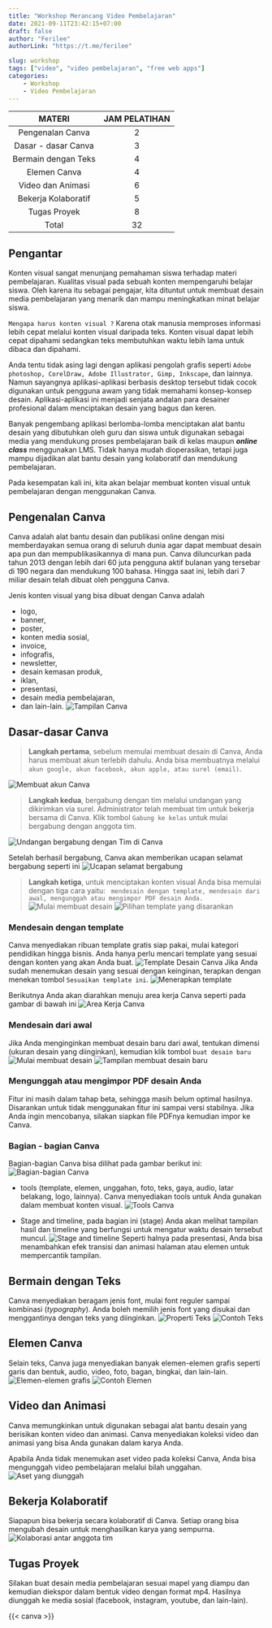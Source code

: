 ```yaml
---
title: "Workshop Merancang Video Pembelajaran"
date: 2021-09-11T23:42:15+07:00
draft: false
author: "Ferilee"
authorLink: "https://t.me/ferilee"

slug: workshop
tags: ["video", "video pembelajaran", "free web apps"]
categories:
    - Workshop
    - Video Pembelajaran
---
```

| MATERI | JAM PELATIHAN |
| :------: | :-----------: |
| Pengenalan Canva | 2 |
| Dasar - dasar Canva | 3 |
| Bermain dengan Teks | 4 |
| Elemen Canva | 4 |
| Video dan Animasi | 6 |
| Bekerja Kolaboratif | 5 |
| Tugas Proyek | 8 |
| Total | 32 |

## Pengantar
Konten visual sangat menunjang pemahaman siswa terhadap materi pembelajaran. Kualitas visual pada sebuah konten mempengaruhi belajar siswa. Oleh karena itu sebagai pengajar, kita dituntut untuk membuat desain media pembelajaran yang menarik dan mampu meningkatkan minat belajar siswa.

`Mengapa harus konten visual ?` Karena otak manusia memproses informasi lebih cepat melalui konten visual daripada teks. Konten visual dapat lebih cepat dipahami sedangkan teks membutuhkan waktu lebih lama untuk dibaca dan dipahami.

Anda tentu tidak asing lagi dengan aplikasi pengolah grafis seperti `Adobe photoshop, CorelDraw, Adobe Illustrator, Gimp, Inkscape`, dan lainnya. Namun sayangnya aplikasi-aplikasi berbasis desktop tersebut tidak cocok digunakan untuk pengguna awam yang tidak memahami konsep-konsep desain. Aplikasi-aplikasi ini menjadi senjata andalan para desainer profesional dalam menciptakan desain yang bagus dan keren.

Banyak pengembang aplikasi berlomba-lomba menciptakan alat bantu desain yang dibutuhkan oleh guru dan siswa untuk digunakan sebagai media yang mendukung proses pembelajaran baik di kelas maupun ***online class*** menggunakan LMS. Tidak hanya mudah dioperasikan, tetapi juga mampu dijadikan alat bantu desain yang kolaboratif dan mendukung pembelajaran.

Pada kesempatan kali ini, kita akan belajar membuat konten visual untuk pembelajaran dengan menggunakan Canva.
## Pengenalan Canva
Canva adalah alat bantu desain dan publikasi online dengan misi memberdayakan semua orang di seluruh dunia agar dapat membuat desain apa pun dan mempublikasikannya di mana pun.
Canva diluncurkan pada tahun 2013 dengan lebih dari 60 juta pengguna aktif bulanan yang tersebar di 190 negara dan mendukung 100 bahasa. Hingga saat ini, lebih dari 7 miliar desain telah dibuat oleh pengguna Canva.

Jenis konten visual yang bisa dibuat dengan Canva adalah
* logo,
* banner,
* poster,
* konten media sosial,
* invoice,
* infografis,
* newsletter,
* desain kemasan produk,
* iklan,
* presentasi,
* desain media pembelajaran,
* dan lain-lain.
![Tampilan Canva](canva-interface.png)

## Dasar-dasar Canva
> **Langkah pertama**, sebelum memulai membuat desain di Canva, Anda harus membuat akun terlebih dahulu. Anda bisa membuatnya melalui `akun google, akun facebook, akun apple, atau surel (email)`.

![Membuat akun Canva](signin-canva.png)

>**Langkah kedua**, bergabung dengan tim melalui undangan yang dikirimkan via surel. Administrator telah membuat tim untuk bekerja bersama di Canva. Klik tombol `Gabung ke kelas` untuk mulai bergabung dengan anggota tim.

![Undangan bergabung dengan Tim di Canva](undangan-tim-canva.png)

Setelah berhasil bergabung, Canva akan memberikan ucapan selamat bergabung seperti ini
![Ucapan selamat bergabung](welcomescreen-joingroup.png)

>**Langkah ketiga**, untuk menciptakan konten visual Anda bisa memulai dengan tiga cara yaitu: ` mendesain dengan template, mendesain dari awal, mengunggah atau mengimpor PDF desain Anda.`
![Mulai membuat desain](buat-desain.png) ![Pilihan template yang disarankan](buat-desain-expand.png)

### Mendesain dengan template
Canva menyediakan ribuan template gratis siap pakai, mulai kategori pendidikan hingga bisnis. Anda hanya perlu mencari template yang sesuai dengan konten yang akan Anda buat.
![Template Desain Canva](template-desain.png)
Jika Anda sudah menemukan desain yang sesuai dengan keinginan, terapkan dengan menekan tombol `Sesuaikan template ini`.
![Menerapkan template](Sesuaikan-template.png)

Berikutnya Anda akan diarahkan menuju area kerja Canva seperti pada gambar di bawah ini
![Area Kerja Canva](area-kerja-canva.png)

### Mendesain dari awal
Jika Anda menginginkan membuat desain baru dari awal, tentukan dimensi (ukuran desain yang diinginkan), kemudian klik tombol `buat desain baru`
![Mulai membuat desain](ukuran-desain.png)
![Tampilan membuat desain baru](tampilan-buat-desain-baru.png)

### Mengunggah atau mengimpor PDF desain Anda
Fitur ini masih dalam tahap beta, sehingga masih belum optimal hasilnya. Disarankan untuk tidak menggunakan fitur ini sampai versi stabilnya. Jika Anda ingin mencobanya, silakan siapkan file PDFnya kemudian impor ke Canva.

### Bagian - bagian Canva
Bagian-bagian Canva bisa dilihat pada gambar berikut ini:
![Bagian-bagian Canva](area-kerja-canva2.png)
* tools (template, elemen, unggahan, foto, teks, gaya, audio, latar belakang, logo, lainnya). Canva menyediakan tools untuk Anda gunakan dalam membuat konten visual.
![Tools Canva](tools.png)

* Stage and timeline, pada bagian ini (stage) Anda akan melihat tampilan hasil dan timeline yang berfungsi untuk mengatur waktu desain tersebut muncul.
![Stage and timeline](stage-timeline.png)
Seperti halnya pada presentasi, Anda bisa menambahkan efek transisi dan animasi halaman atau elemen untuk mempercantik tampilan.

## Bermain dengan Teks
Canva menyediakan beragam jenis font, mulai font reguler sampai kombinasi (*typography*). Anda boleh memilih jenis font yang disukai dan menggantinya dengan teks yang diinginkan.
![Properti Teks](teks.png)
![Contoh Teks](teks-2.png)

## Elemen Canva
Selain teks, Canva juga menyediakan banyak elemen-elemen grafis seperti garis dan bentuk, audio, video, foto, bagan, bingkai, dan lain-lain.  
![Elemen-elemen grafis](elemen.png)
![Contoh Elemen](elemen-2.png)

## Video dan Animasi
Canva memungkinkan untuk digunakan sebagai alat bantu desain yang berisikan konten video dan animasi. Canva menyediakan koleksi video dan animasi yang bisa Anda gunakan dalam karya Anda.

Apabila Anda tidak menemukan aset video pada koleksi Canva, Anda bisa mengunggah video pembelajaran melalui bilah unggahan.
![Aset yang diunggah](unggahan.png)

## Bekerja Kolaboratif
Siapapun bisa bekerja secara kolaboratif di Canva. Setiap orang bisa mengubah desain untuk menghasilkan karya yang sempurna.
![Kolaborasi antar anggota tim](kolaboratif.png)

## Tugas Proyek
Silakan buat desain media pembelajaran sesuai mapel yang diampu dan kemudian diekspor dalam bentuk video dengan format mp4. Hasilnya diunggah ke media sosial (facebook, instagram, youtube, dan lain-lain).

{{< canva >}}
